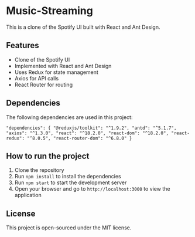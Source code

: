 # Music-Streaming

This is a clone of the Spotify UI built with React and Ant Design.

## Features

- Clone of the Spotify UI
- Implemented with React and Ant Design
- Uses Redux for state management
- Axios for API calls
- React Router for routing

## Dependencies

The following dependencies are used in this project:

`"dependencies": {
"@reduxjs/toolkit": "^1.9.2",
"antd": "^5.1.7",
"axios": "^1.3.0",
"react": "^18.2.0",
"react-dom": "^18.2.0",
"react-redux": "^8.0.5",
"react-router-dom": "^6.8.0"
}`

## How to run the project

1. Clone the repository
2. Run `npm install` to install the dependencies
3. Run `npm start` to start the development server
4. Open your browser and go to `http://localhost:3000` to view the application

## License

This project is open-sourced under the MIT license.
